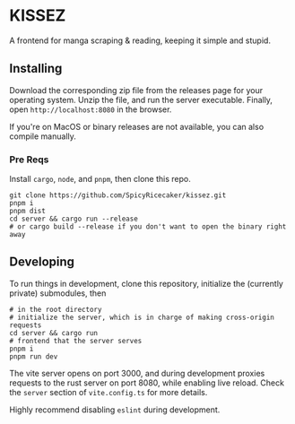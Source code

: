 # KISSEZ

A frontend for manga scraping & reading, keeping it simple and stupid.

## Installing

Download the corresponding zip file from the releases page for your operating system. Unzip the file, and run the server executable. Finally, open `http://localhost:8080` in the browser.

If you're on MacOS or binary releases are not available, you can also compile manually.

### Pre Reqs

Install `cargo`, `node`, and `pnpm`, then clone this repo.

```shell
git clone https://github.com/SpicyRicecaker/kissez.git
pnpm i
pnpm dist
cd server && cargo run --release
# or cargo build --release if you don't want to open the binary right away
```

## Developing

To run things in development, clone this repository, initialize the (currently private) submodules, then

```shell
# in the root directory
# initialize the server, which is in charge of making cross-origin requests
cd server && cargo run
# frontend that the server serves
pnpm i
pnpm run dev
```

The vite server opens on port 3000, and during development proxies requests to the rust server on port 8080, while enabling live reload. Check the `server` section of `vite.config.ts` for more details.

Highly recommend disabling `eslint` during development.

